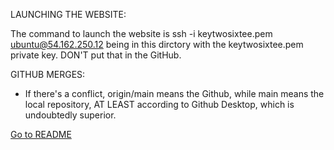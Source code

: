 LAUNCHING THE WEBSITE:

The command to launch the website is 
ssh -i keytwosixtee.pem ubuntu@54.162.250.12
being in this dirctory with the keytwosixtee.pem private key. DON'T put that in the GitHub.

GITHUB MERGES:
 - If there's a conflict, origin/main means the Github, while main means the local repository, AT LEAST according to Github Desktop, which is undoubtedly superior. 

 [Go to README](README.md)